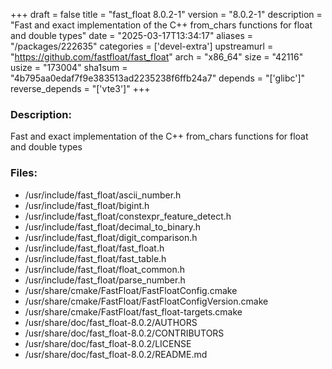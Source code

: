 +++
draft = false
title = "fast_float 8.0.2-1"
version = "8.0.2-1"
description = "Fast and exact implementation of the C++ from_chars functions for float and double types"
date = "2025-03-17T13:34:17"
aliases = "/packages/222635"
categories = ['devel-extra']
upstreamurl = "https://github.com/fastfloat/fast_float"
arch = "x86_64"
size = "42116"
usize = "173004"
sha1sum = "4b795aa0edaf7f9e383513ad2235238f6ffb24a7"
depends = "['glibc']"
reverse_depends = "['vte3']"
+++
### Description: 
Fast and exact implementation of the C++ from_chars functions for float and double types

### Files: 
* /usr/include/fast_float/ascii_number.h
* /usr/include/fast_float/bigint.h
* /usr/include/fast_float/constexpr_feature_detect.h
* /usr/include/fast_float/decimal_to_binary.h
* /usr/include/fast_float/digit_comparison.h
* /usr/include/fast_float/fast_float.h
* /usr/include/fast_float/fast_table.h
* /usr/include/fast_float/float_common.h
* /usr/include/fast_float/parse_number.h
* /usr/share/cmake/FastFloat/FastFloatConfig.cmake
* /usr/share/cmake/FastFloat/FastFloatConfigVersion.cmake
* /usr/share/cmake/FastFloat/fast_float-targets.cmake
* /usr/share/doc/fast_float-8.0.2/AUTHORS
* /usr/share/doc/fast_float-8.0.2/CONTRIBUTORS
* /usr/share/doc/fast_float-8.0.2/LICENSE
* /usr/share/doc/fast_float-8.0.2/README.md
